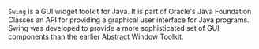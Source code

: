 `Swing` is a GUI widget toolkit for Java. It is part of Oracle's Java Foundation Classes an API for providing a graphical user interface for Java programs. Swing was developed to provide a more sophisticated set of GUI components than the earlier Abstract Window Toolkit. 
